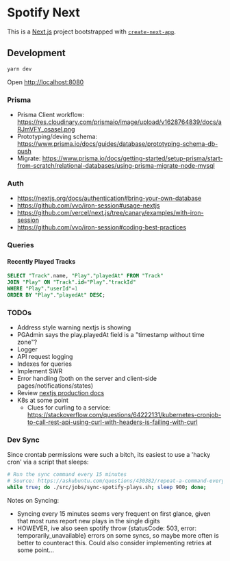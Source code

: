 # Spotify Next

This is a [Next.js](https://nextjs.org/) project bootstrapped with [`create-next-app`](https://github.com/vercel/next.js/tree/canary/packages/create-next-app).

## Development

```bash
yarn dev
```

Open [http://localhost:8080](http://localhost:8080)

### Prisma

- Prisma Client workflow: https://res.cloudinary.com/prismaio/image/upload/v1628764839/docs/aRJmVFY_osasel.png
- Prototyping/deving schema: https://www.prisma.io/docs/guides/database/prototyping-schema-db-push
- Migrate: https://www.prisma.io/docs/getting-started/setup-prisma/start-from-scratch/relational-databases/using-prisma-migrate-node-mysql

### Auth

- https://nextjs.org/docs/authentication#bring-your-own-database
- https://github.com/vvo/iron-session#usage-nextjs
- https://github.com/vercel/next.js/tree/canary/examples/with-iron-session
- https://github.com/vvo/iron-session#coding-best-practices

### Queries

#### Recently Played Tracks

```sql
SELECT "Track".name, "Play"."playedAt" FROM "Track"
JOIN "Play" ON "Track".id="Play"."trackId"
WHERE "Play"."userId"=1
ORDER BY "Play"."playedAt" DESC;
```

### TODOs

- Address style warning nextjs is showing
- PGAdmin says the play.playedAt field is a "timestamp without time zone"?
- Logger
- API request logging
- Indexes for queries
- Implement SWR
- Error handling (both on the server and client-side pages/notifications/states)
- Review [nextjs production docs](https://nextjs.org/docs/going-to-production)
- K8s at some point
  - Clues for curling to a service: https://stackoverflow.com/questions/64222131/kubernetes-cronjob-to-call-rest-api-using-curl-with-headers-is-failing-with-curl

### Dev Sync

Since crontab permissions were such a bitch, its easiest to use a 'hacky cron' via a script that sleeps:

```bash
# Run the sync command every 15 minutes
# Source: https://askubuntu.com/questions/430382/repeat-a-command-every-x-interval-of-time-in-terminal
while true; do ./src/jobs/sync-spotify-plays.sh; sleep 900; done;
```

Notes on Syncing:

- Syncing every 15 minutes seems very frequent on first glance,
  given that most runs report new plays in the single digits
- HOWEVER, ive also seen spotify throw {statusCode: 503, error: temporarily_unavailable} errors on some syncs, so maybe more often is better to counteract this. Could also consider implementing retries at some point...
